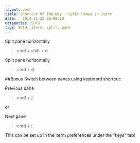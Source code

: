 ```yaml
---
layout: post
title: Shortcut Of The Day - Split Panes in iterm
date:   2014-11-22 16:00:00
categories: SOTD
tags: SOTD, iterm, split, pane
---
```


Split pane horizontally
> cmd + shift + d

Split pane horizontally
> cmd + d 


##Bonus
Switch between panes using keyboard shortcut: 

Previous pane
> cmd + ] 

or 

Next pane
> cmd  + [ 

This can be set up in the iterm preferences under the "keys" tab!

